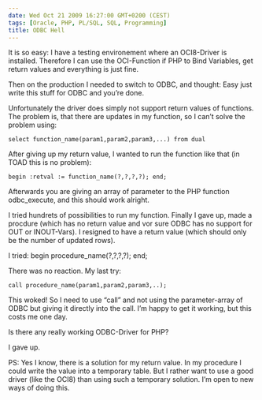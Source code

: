```yaml
---
date: Wed Oct 21 2009 16:27:00 GMT+0200 (CEST)
tags: [Oracle, PHP, PL/SQL, SQL, Programming]
title: ODBC Hell
---
```



It is so easy: I have a testing environement where an OCI8-Driver is
installed. Therefore I can use the OCI-Function if PHP to Bind
Variables, get return values and everything is just fine.

Then on the production I needed to switch to ODBC, and thought: Easy
just write this stuff for ODBC and you’re done.

Unfortunately the driver does simply not support return values of
functions. The problem is, that there are updates in my function, so I
can’t solve the problem using:

    select function_name(param1,param2,param3,...) from dual

After giving up my return value, I wanted to run the function like that
(in TOAD this is no problem):

    begin :retval := function_name(?,?,?,?); end;

Afterwards you are giving an array of parameter to the PHP function
odbc\_execute, and this should work alright.

I tried hundrets of possibilities to run my function. Finally I gave up,
made a procdure (which has no return value and vor sure ODBC has no
support for OUT or INOUT-Vars). I resigned to have a return value (which
should only be the number of updated rows).

I tried: begin procedure\_name(?,?,?,?); end;

There was no reaction. My last try:

    call procedure_name(param1,param2,param3,..);

This woked! So I need to use “call” and not using the parameter-array of
ODBC but giving it directly into the call. I’m happy to get it working,
but this costs me one day.

Is there any really working ODBC-Driver for PHP?

I gave up.

PS: Yes I know, there is a solution for my return value. In my procedure
I could write the value into a temporary table. But I rather want to use
a good driver (like the OCI8) than using such a temporary solution. I’m
open to new ways of doing this.

